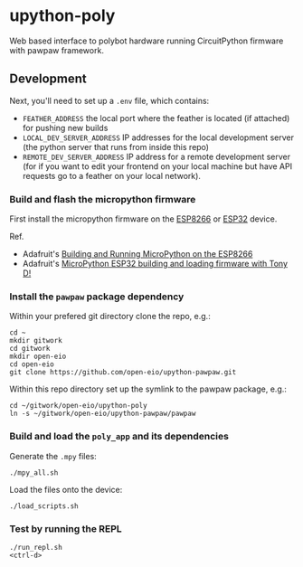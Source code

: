 # upython-poly
Web based interface to polybot hardware running CircuitPython firmware with pawpaw framework.

## Development

Next, you'll need to set up a `.env` file, which contains:
* `FEATHER_ADDRESS` the local port where the feather is located (if attached) for pushing new builds
* `LOCAL_DEV_SERVER_ADDRESS` IP addresses for the local development server (the python server that runs from inside this repo)
* `REMOTE_DEV_SERVER_ADDRESS` IP address for a remote development server (for if you want to edit your frontend on your local machine but have API requests go to a feather on your local network).

### Build and flash the micropython firmware
First install the micropython firmware on the [ESP8266](https://github.com/micropython/micropython/tree/master/esp8266) or [ESP32](https://github.com/micropython/micropython-esp32/tree/esp32/esp32) device.

Ref.
 - Adafruit's [Building and Running MicroPython on the ESP8266](https://learn.adafruit.com/building-and-running-micropython-on-the-esp8266/overview)
 - Adafruit's [MicroPython ESP32 building and loading firmware with Tony D!](https://www.youtube.com/watch?v=qa2406iiSbI)


### Install the `pawpaw` package dependency
Within your prefered git directory clone the repo, e.g.:
```
cd ~
mkdir gitwork
cd gitwork
mkdir open-eio
cd open-eio
git clone https://github.com/open-eio/upython-pawpaw.git
```
Within this repo directory set up the symlink to the pawpaw package, e.g.:
```
cd ~/gitwork/open-eio/upython-poly
ln -s ~/gitwork/open-eio/upython-pawpaw/pawpaw
```
### Build and load the `poly_app` and its dependencies
Generate the `.mpy` files:
```
./mpy_all.sh
```
Load the files onto the device:
```
./load_scripts.sh
```
### Test by running the REPL
```
./run_repl.sh
<ctrl-d>
```
